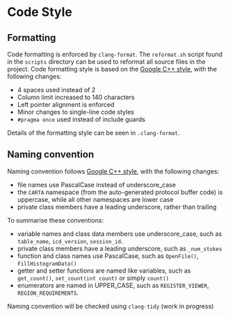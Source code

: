 # Code Style
## Formatting

Code formatting is enforced by `clang-format`. The `reformat.sh` script found in the `scripts` directory can be used to reformat all source files in the project. Code formatting style is based on the [Google C++ style](https://google.github.io/styleguide/cppguide.html#Formatting), with the following changes:
* 4 spaces used instead of 2
* Column limit increased to 140 characters
* Left pointer alignment is enforced
* Minor changes to single-line code styles
* `#pragma once` used instead of include guards

Details of the formatting style can be seen in `.clang-format`.

## Naming convention

Naming convention follows [Google C++ style](https://google.github.io/styleguide/cppguide.html#Naming), with the following changes:
* file names use PascalCase instead of underscore_case
* the `CARTA` namespace (from the auto-generated protocol buffer code) is uppercase, while all other namespaces are lower case
* private class members have a leading underscore, rather than trailing

To summarise these conventions:
* variable names and class data members use underscore_case, such as `table_name`, `icd_version`, `session_id`.
* private class members have a leading underscore, such as `_num_stokes`
* function and class names use PascalCase, such as `OpenFile()`, `FillHistogramData()`
* getter and setter functions are named like variables, such as `get_count()`, `set_count(int count)` or simply `count()`
* enumerators are named in UPPER_CASE, such as `REGISTER_VIEWER`, `REGION_REQUIREMENTS`.

Naming convention will be checked using `clang-tidy` (work in progress) 
